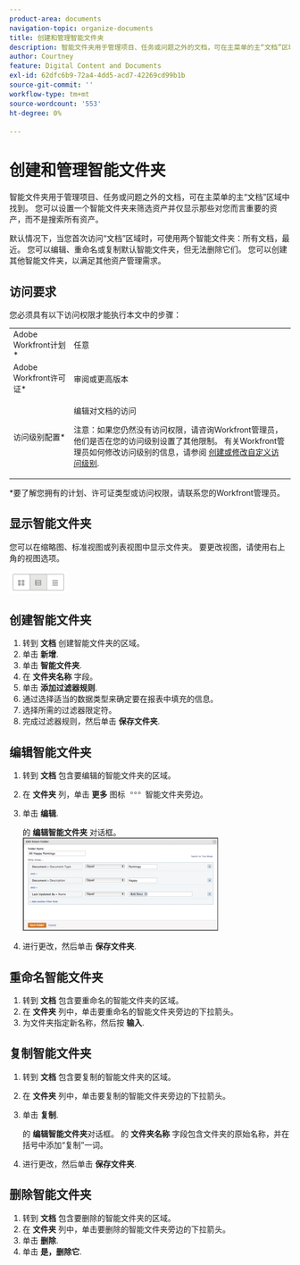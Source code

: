 ```yaml
---
product-area: documents
navigation-topic: organize-documents
title: 创建和管理智能文件夹
description: 智能文件夹用于管理项目、任务或问题之外的文档，可在主菜单的主“文档”区域中找到。 您可以设置一个智能文件夹来筛选资产并仅显示那些对您而言重要的资产，而不是搜索所有资产。
author: Courtney
feature: Digital Content and Documents
exl-id: 62dfc6b9-72a4-4dd5-acd7-42269cd99b1b
source-git-commit: ''
workflow-type: tm+mt
source-wordcount: '553'
ht-degree: 0%

---
```


# 创建和管理智能文件夹

智能文件夹用于管理项目、任务或问题之外的文档，可在主菜单的主“文档”区域中找到。 您可以设置一个智能文件夹来筛选资产并仅显示那些对您而言重要的资产，而不是搜索所有资产。

默认情况下，当您首次访问“文档”区域时，可使用两个智能文件夹：所有文档，最近。 您可以编辑、重命名或复制默认智能文件夹，但无法删除它们。 您可以创建其他智能文件夹，以满足其他资产管理需求。

## 访问要求

您必须具有以下访问权限才能执行本文中的步骤：

<table style="table-layout:auto"> 
 <col> 
 <col> 
 <tbody> 
  <tr> 
   <td role="rowheader">Adobe Workfront计划*</td> 
   <td> <p>任意</p> </td> 
  </tr> 
  <tr> 
   <td role="rowheader">Adobe Workfront许可证*</td> 
   <td> <p>审阅或更高版本</p> </td> 
  </tr> 
  <tr> 
   <td role="rowheader">访问级别配置*</td> 
   <td> <p>编辑对文档的访问</p> <p>注意：如果您仍然没有访问权限，请咨询Workfront管理员，他们是否在您的访问级别设置了其他限制。 有关Workfront管理员如何修改访问级别的信息，请参阅 <a href="../../administration-and-setup/add-users/configure-and-grant-access/create-modify-access-levels.md" class="MCXref xref">创建或修改自定义访问级别</a>.</p> </td> 
  </tr> 
 </tbody> 
</table>

&#42;要了解您拥有的计划、许可证类型或访问权限，请联系您的Workfront管理员。

## 显示智能文件夹 

您可以在缩略图、标准视图或列表视图中显示文件夹。 要更改视图，请使用右上角的视图选项。

![](assets/screenshot-2016-07-07-12.46.54.png)

## 创建智能文件夹 

1. 转到 **文档** 创建智能文件夹的区域。
1. 单击 **新增**.
1. 单击 **智能文件夹**.
1. 在 **文件夹名称** 字段。
1. 单击 **添加过滤器规则**.
1. 通过选择适当的数据类型来确定要在报表中填充的信息。
1. 选择所需的过滤器限定符。 
1. 完成过滤器规则，然后单击 **保存文件夹**.

## 编辑智能文件夹 

1. 转到 **文档** 包含要编辑的智能文件夹的区域。
1. 在 **文件夹** 列，单击 **更多** 图标 ![](assets/more-icon.png) 智能文件夹旁边。
1. 单击 **编辑**.

   的 **编辑智能文件夹** 对话框。\
   ![](assets/screen-shot-2013-08-14-at-8.42.04-am-350x167.png)

1. 进行更改，然后单击 **保存文件夹**.

## 重命名智能文件夹 

1. 转到 **文档** 包含要重命名的智能文件夹的区域。
1. 在 **文件夹** 列中，单击要重命名的智能文件夹旁边的下拉箭头。
1. 为文件夹指定新名称，然后按 **输入**.

## 复制智能文件夹

1. 转到 **文档** 包含要复制的智能文件夹的区域。
1. 在 **文件夹** 列中，单击要复制的智能文件夹旁边的下拉箭头。
1. 单击 **复制**.

   的 **编辑智能文件夹**&#x200B;对话框。 的 **文件夹名称** 字段包含文件夹的原始名称，并在括号中添加“复制”一词。

1. 进行更改，然后单击 **保存文件夹**.

## 删除智能文件夹 

1. 转到 **文档** 包含要删除的智能文件夹的区域。
1. 在 **文件夹** 列中，单击要删除的智能文件夹旁边的下拉箭头。
1. 单击 **删除**.
1. 单击 **是，删除它**.
